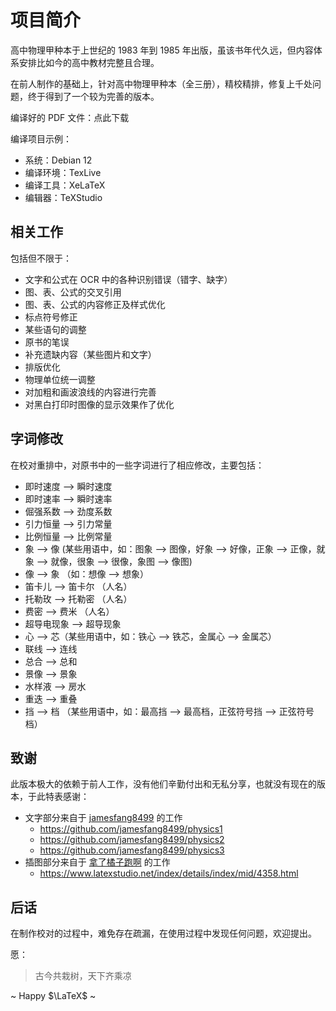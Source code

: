 # 项目简介

高中物理甲种本于上世纪的 1983 年到 1985 年出版，虽该书年代久远，但内容体系安排比如今的高中教材完整且合理。

在前人制作的基础上，针对高中物理甲种本（全三册），精校精排，修复上千处问题，终于得到了一个较为完善的版本。

编译好的 PDF 文件：点此下载

编译项目示例：

- 系统：Debian 12
- 编译环境：TexLive
- 编译工具：XeLaTeX
- 编辑器：TeXStudio

## 相关工作

包括但不限于：

- 文字和公式在 OCR 中的各种识别错误（错字、缺字）
- 图、表、公式的交叉引用
- 图、表、公式的内容修正及样式优化
- 标点符号修正
- 某些语句的调整
- 原书的笔误
- 补充遗缺内容（某些图片和文字）
- 排版优化
- 物理单位统一调整
- 对加粗和画波浪线的内容进行完善
- 对黑白打印时图像的显示效果作了优化

## 字词修改

在校对重排中，对原书中的一些字词进行了相应修改，主要包括：

- 即时速度 --> 瞬时速度
- 即时速率 --> 瞬时速率
- 倔强系数 --> 劲度系数
- 引力恒量 --> 引力常量
- 比例恒量 --> 比例常量
- 象 --> 像 (某些用语中，如：图象 --> 图像，好象 --> 好像，正象 --> 正像，就象 --> 就像，很象 --> 很像，象图 --> 像图)
- 像 --> 象 （如：想像 --> 想象）
- 笛卡儿 --> 笛卡尔 （人名）
- 托勒玫 --> 托勒密 （人名）
- 费密 --> 费米 （人名）
- 超导电现象 --> 超导现象
- 心 --> 芯（某些用语中，如：铁心 --> 铁芯，金属心 --> 金属芯）
- 联线 --> 连线
- 总合 --> 总和
- 景像 --> 景象
- 水样液 --> 房水
- 重迭 --> 重叠
- 挡 --> 档 （某些用语中，如：最高挡 --> 最高档，正弦符号挡 --> 正弦符号档）

## 致谢

此版本极大的依赖于前人工作，没有他们辛勤付出和无私分享，也就没有现在的版本，于此特表感谢：

- 文字部分来自于 [jamesfang8499](https://github.com/jamesfang8499) 的工作
  - https://github.com/jamesfang8499/physics1
  - https://github.com/jamesfang8499/physics2
  - https://github.com/jamesfang8499/physics3
- 插图部分来自于 [拿了橘子跑啊](https://www.latexstudio.net/index/lists/barsearch/author/1077.html) 的工作
  - https://www.latexstudio.net/index/details/index/mid/4358.html

## 后话

在制作校对的过程中，难免存在疏漏，在使用过程中发现任何问题，欢迎提出。

愿：


> 古今共栽树，天下齐乘凉

~ Happy $\LaTeX$ ~

